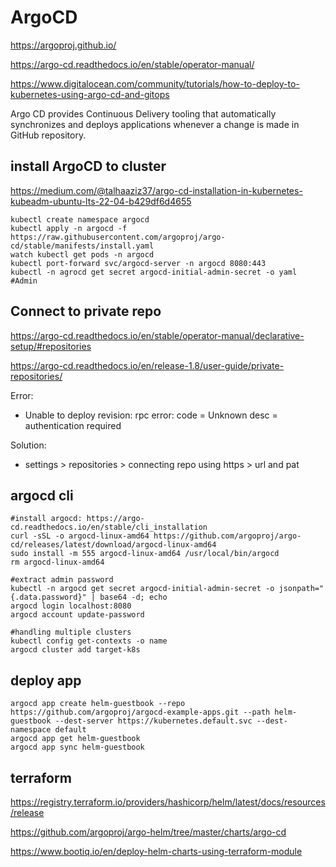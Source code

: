 # ArgoCD
https://argoproj.github.io/

https://argo-cd.readthedocs.io/en/stable/operator-manual/

https://www.digitalocean.com/community/tutorials/how-to-deploy-to-kubernetes-using-argo-cd-and-gitops

Argo CD provides Continuous Delivery tooling that automatically synchronizes and deploys applications whenever a change is made in GitHub repository.

## install ArgoCD to cluster
https://medium.com/@talhaaziz37/argo-cd-installation-in-kubernetes-kubeadm-ubuntu-lts-22-04-b429df6d4655
```
kubectl create namespace argocd
kubectl apply -n argocd -f https://raw.githubusercontent.com/argoproj/argo-cd/stable/manifests/install.yaml
watch kubectl get pods -n argocd
kubectl port-forward svc/argocd-server -n argocd 8080:443
kubectl -n agrocd get secret argocd-initial-admin-secret -o yaml #Admin
```

## Connect to private repo
https://argo-cd.readthedocs.io/en/stable/operator-manual/declarative-setup/#repositories

https://argo-cd.readthedocs.io/en/release-1.8/user-guide/private-repositories/

Error:
- Unable to deploy revision: rpc error: code = Unknown desc = authentication required

Solution:
- settings > repositories > connecting repo using https > url and pat

## argocd cli
```
#install argocd: https://argo-cd.readthedocs.io/en/stable/cli_installation
curl -sSL -o argocd-linux-amd64 https://github.com/argoproj/argo-cd/releases/latest/download/argocd-linux-amd64
sudo install -m 555 argocd-linux-amd64 /usr/local/bin/argocd
rm argocd-linux-amd64

#extract admin password
kubectl -n argocd get secret argocd-initial-admin-secret -o jsonpath="{.data.password}" | base64 -d; echo
argocd login localhost:8080
argocd account update-password

#handling multiple clusters
kubectl config get-contexts -o name
argocd cluster add target-k8s
```

## deploy app
```
argocd app create helm-guestbook --repo https://github.com/argoproj/argocd-example-apps.git --path helm-guestbook --dest-server https://kubernetes.default.svc --dest-namespace default
argocd app get helm-guestbook
argocd app sync helm-guestbook
```

## terraform
https://registry.terraform.io/providers/hashicorp/helm/latest/docs/resources/release

https://github.com/argoproj/argo-helm/tree/master/charts/argo-cd

https://www.bootiq.io/en/deploy-helm-charts-using-terraform-module
